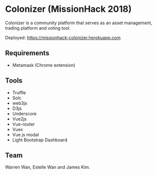 # Colonizer (MissionHack 2018)

Colonizer is a community platform that serves as an asset management, trading platform and voting tool.

Deployed: https://missionhack-colonizer.herokuapp.com

## Requirements

- Metamask (Chrome extension)

## Tools

- Truffle
- Solc
- web3js
- D3js
- Underscore
- Vue2js
- Vue-router
- Vuex
- Vue js modal
- Light Bootstrap Dashboard

## Team

Warren Wan, Estelle Wan and James Kim.
